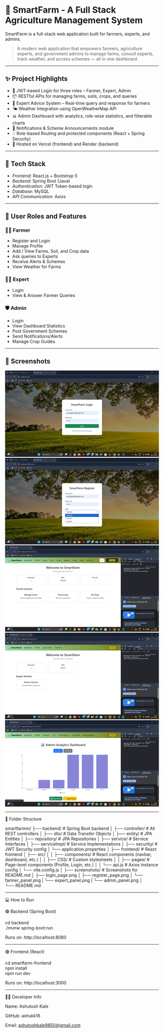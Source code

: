 # 🌾 SmartFarm - A Full Stack Agriculture Management System

SmartFarm is a full-stack web application built for farmers, experts, and admins.  
> A modern web application that empowers farmers, agriculture experts, and government admins to manage farms, consult experts, track weather, and access schemes — all in one dashboard.

---

## ✨ Project Highlights

- 🔐 JWT-based Login for three roles – Farmer, Expert, Admin
- 📦 RESTful APIs for managing farms, soils, crops, and queries
- 💬 Expert Advice System – Real-time query and response for farmers
- 🌤  Weather Integration using OpenWeatherMap API
- 📊 Admin Dashboard with analytics, role-wise statistics, and         filterable charts
- 📩 Notifications & Scheme Announcements module
- 💡 Role-based Routing and protected components (React + Spring Security)
- 🚀 Hosted on Vercel (frontend) and Render (backend)

---

## 🚀 Tech Stack

- *Frontend*: React.js + Bootstrap 5  
- *Backend*: Spring Boot (Java)  
- *Authentication*: JWT Token-based login  
- *Database*: MySQL  
- *API Communication*: Axios  

---

## 👥 User Roles and Features

### 👨‍🌾 Farmer
- Register and Login
- Manage Profile
- Add / View Farms, Soil, and Crop data
- Ask queries to Experts
- Receive Alerts & Schemes
- View Weather for Farms

### 🧑‍🔬 Expert
- Login
- View & Answer Farmer Queries

### 🛡 Admin
- Login
- View Dashboard Statistics
- Post Government Schemes
- Send Notifications/Alerts
- Manage Crop Guides

---

## 📸 Screenshots

![Login Page](screenshots/login_page.png) 
![Register Page](screenshots/register_page.png) 
![Farmer Dashboard](screenshots/farmer_panel.png)  
![Expert Dashboard](screenshots/expert_panel.png)
![Admin Dashboard](screenshots/admin_panel.png)

---

📂 Folder Structure

smartfarmm/
├── backend/                  # Spring Boot backend
│   ├── controller/           # All REST controllers
│   ├── dto/                  # Data Transfer Objects
│   ├── entity/               # JPA Entities
│   ├── repository/           # JPA Repositories
│   ├── service/              # Service Interfaces
│   ├── serviceImpl/          # Service Implementations
│   ├── security/             # JWT Security config
│   └── application.properties
│
├── frontend/                 # React frontend
│   ├── src/
│   │   ├── components/       # React components (navbar, dashboard, etc.)
│   │   ├── CSS/              # Custom stylesheets
│   │   ├── pages/            # Page-level components (Profile, Login, etc.)
│   │   └── api.js            # Axios instance config
│   └── vite.config.js
│
├── screenshots/              # Screenshots for README.md
│   ├── login_page.png
│   ├── register_page.png
│   └── farmer_panel.png
|   └── expert_panel.png
|   └── admin_panel.png
│
└── README.md 

---

💻 How to Run

🟢 Backend (Spring Boot)

cd backend  
./mvnw spring-boot:run  
  
Runs on: http://localhost:8080  
  
  
---  
  
🟣 Frontend (React)  
  
cd smartfarm-frontend  
npm install  
npm run dev  
  
Runs on: http://localhost:3000 
  
  
---  
  
🙋‍♂ Developer Info  
  
Name: Ashutosh Kale  
  
GitHub: ashukk16  
  
Email: ashutoshkale9850@gmail.com  